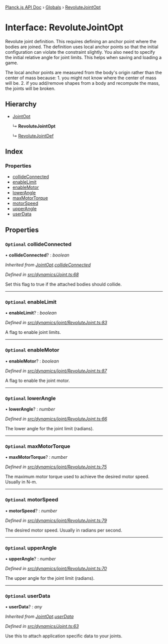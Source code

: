 [Planck.js API Doc](../README.md) › [Globals](../globals.md) › [RevoluteJointOpt](revolutejointopt.md)

# Interface: RevoluteJointOpt

Revolute joint definition. This requires defining an anchor point where the
bodies are joined. The definition uses local anchor points so that the
initial configuration can violate the constraint slightly. You also need to
specify the initial relative angle for joint limits. This helps when saving
and loading a game.

The local anchor points are measured from the body's origin rather than the
center of mass because: 1. you might not know where the center of mass will
be. 2. if you add/remove shapes from a body and recompute the mass, the
joints will be broken.

## Hierarchy

* [JointOpt](jointopt.md)

  ↳ **RevoluteJointOpt**

  ↳ [RevoluteJointDef](revolutejointdef.md)

## Index

### Properties

* [collideConnected](revolutejointopt.md#optional-collideconnected)
* [enableLimit](revolutejointopt.md#optional-enablelimit)
* [enableMotor](revolutejointopt.md#optional-enablemotor)
* [lowerAngle](revolutejointopt.md#optional-lowerangle)
* [maxMotorTorque](revolutejointopt.md#optional-maxmotortorque)
* [motorSpeed](revolutejointopt.md#optional-motorspeed)
* [upperAngle](revolutejointopt.md#optional-upperangle)
* [userData](revolutejointopt.md#optional-userdata)

## Properties

### `Optional` collideConnected

• **collideConnected**? : *boolean*

*Inherited from [JointOpt](jointopt.md).[collideConnected](jointopt.md#optional-collideconnected)*

*Defined in [src/dynamics/Joint.ts:68](https://github.com/shakiba/planck.js/blob/ae24904/src/dynamics/Joint.ts#L68)*

Set this flag to true if the attached bodies
should collide.

___

### `Optional` enableLimit

• **enableLimit**? : *boolean*

*Defined in [src/dynamics/joint/RevoluteJoint.ts:83](https://github.com/shakiba/planck.js/blob/ae24904/src/dynamics/joint/RevoluteJoint.ts#L83)*

A flag to enable joint limits.

___

### `Optional` enableMotor

• **enableMotor**? : *boolean*

*Defined in [src/dynamics/joint/RevoluteJoint.ts:87](https://github.com/shakiba/planck.js/blob/ae24904/src/dynamics/joint/RevoluteJoint.ts#L87)*

A flag to enable the joint motor.

___

### `Optional` lowerAngle

• **lowerAngle**? : *number*

*Defined in [src/dynamics/joint/RevoluteJoint.ts:66](https://github.com/shakiba/planck.js/blob/ae24904/src/dynamics/joint/RevoluteJoint.ts#L66)*

The lower angle for the joint limit (radians).

___

### `Optional` maxMotorTorque

• **maxMotorTorque**? : *number*

*Defined in [src/dynamics/joint/RevoluteJoint.ts:75](https://github.com/shakiba/planck.js/blob/ae24904/src/dynamics/joint/RevoluteJoint.ts#L75)*

The maximum motor torque used to achieve the desired motor speed. Usually
in N-m.

___

### `Optional` motorSpeed

• **motorSpeed**? : *number*

*Defined in [src/dynamics/joint/RevoluteJoint.ts:79](https://github.com/shakiba/planck.js/blob/ae24904/src/dynamics/joint/RevoluteJoint.ts#L79)*

The desired motor speed. Usually in radians per second.

___

### `Optional` upperAngle

• **upperAngle**? : *number*

*Defined in [src/dynamics/joint/RevoluteJoint.ts:70](https://github.com/shakiba/planck.js/blob/ae24904/src/dynamics/joint/RevoluteJoint.ts#L70)*

The upper angle for the joint limit (radians).

___

### `Optional` userData

• **userData**? : *any*

*Inherited from [JointOpt](jointopt.md).[userData](jointopt.md#optional-userdata)*

*Defined in [src/dynamics/Joint.ts:63](https://github.com/shakiba/planck.js/blob/ae24904/src/dynamics/Joint.ts#L63)*

Use this to attach application specific data to your joints.
